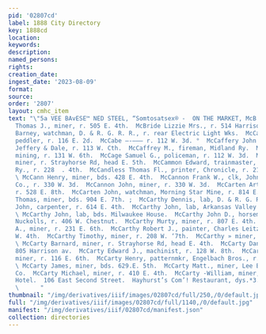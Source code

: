 ```yaml
---
pid: '02807cd'
label: 1888 City Directory
key: 1888cd
location: 
keywords: 
description: 
named_persons: 
rights: 
creation_date: 
ingest_date: '2023-08-09'
format: 
source: 
order: '2807'
layout: cmhc_item
text: "\"5a VEE BAvESE™ NED STEEL, “Somtosatsex® -  ON THE MARKET, McB 174 McC     McBreen
  Thomas J., miner, r. 505 E. 4th.  McBride Lizzie Mrs., r. 514 Harrison av.  McCabe
  Barney, watchman, D. & R. G. R. R., r. rear Electric Light Wks.  McCabe Thomas,
  peddler, r. 116 E. 2d.  McCabe —-——— r. 112 W. 3d. °  McCaffery John H., teamster,
  Jeffery & Dale, r. 113 W. Cth.  McCaffrey M., fireman, Midland Ry.  McCafferty William,
  mining, r. 131 W. 6th.  McCage Samuel G., policeman, r. 112 W. 3d.  McCall Thomas,
  miner, r. Strayhorse Rd, head E. 5th.  McCammon Edward, trainmaster, Colo. Midland
  Ry., r. 228  . 4th.  McCandless Thomas Fl., printer, Chronicle, r. 213 E. 10th.
  \ McCann Henry, miner, bds. 428 E. 4th.  McCannon Frank W., clk, John Nowland &
  Co., r. 330 W. 3d.  McCannon John, miner, r. 330 W. 3d.  McCarten Arthur, miner,
  r. 528 E. 8th.  McCarten John, watchman, Morning Star Mine, r. 814 E. 5th.  McCarten
  Thomas, miner, bds. 904 E. 7th. ;  McCarthy Dennis, lab, D. & R. G. R. R. >  McCarthy
  John, carpenter, r. 614 E. 4th.  McCarthy John, lab, Arkansas Valley Sampling Wks.
  \ McCarthy John, lab, bds. Milwaukee House.  McCarthy John D., horseman, Reef &
  Nuckolls, r. 406 W. Chestnut.  McCarthy Murty, miner, r. 807 E. 4th.  McCarthy Patrick
  A., miner, r. 231 E. 6th.  McCarthy Robert J., painter, Charles Leitzmann, r. 301
  W. 4th.  McCarthy Timothy, miner, r. 208 W. ‘7th.  McCarthy » miner, r. 137 E. 5th.
  \ McCarty Barnard, miner, r. Strayhorse Rd, head E. 4th.  McCarty Daniel, lab, r.
  805 Harrison av.  McCarty Edward J., machinist, r. 128 W. 8th.  McCarty Eugene,
  miner, r. 116 E. 6th.  McCarty Henry, patternmkr, Engelbach Bros., r. 110 N. Pine.
  \ McCarty James, miner, bds. 629.E. 5th.  McCarty Matt., miner, Lee Basin Mining
  Co.  McCarty Michael, miner, r. 410 E. 4th.  McCarty -William, miner, bds. Maine
  Hotel.  106 East Second Street.  Hayhurst’s Com’! Restaurant, dys.*3.$°cxs sist:
  \      "
thumbnail: "/img/derivatives/iiif/images/02807cd/full/250,/0/default.jpg"
full: "/img/derivatives/iiif/images/02807cd/full/1140,/0/default.jpg"
manifest: "/img/derivatives/iiif/02807cd/manifest.json"
collection: directories
---
```

